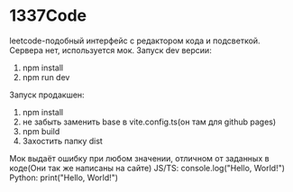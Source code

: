 # 1337Code

leetcode-подобный интерфейс с редактором кода и подсветкой. Сервера нет, используется мок.
Запуск dev версии: 
1. npm install
2. npm run dev

Запуск продакшен:
1. npm install
2. не забыть заменить base в vite.config.ts(он там для github pages)
3. npm build
4. Захостить папку dist

Мок выдаёт ошибку при любом значении, отличном от заданных в коде(Они так же написаны на сайте)
JS/TS: console.log("Hello, World!")
Python: print("Hello, World!")
